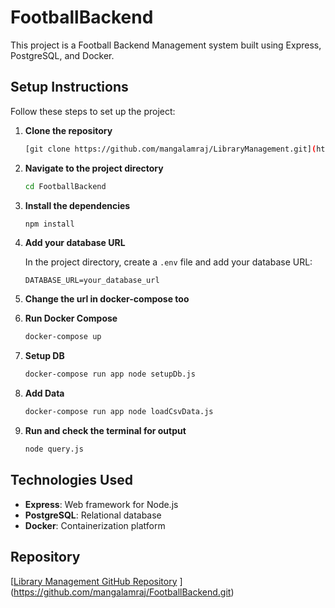# FootballBackend

This project is a Football Backend Management system built using  Express, PostgreSQL, and Docker.

## Setup Instructions

Follow these steps to set up the project:

1. **Clone the repository**

   ```bash
   [git clone https://github.com/mangalamraj/LibraryManagement.git](https://github.com/mangalamraj/FootballBackend.git)
   ```

2. **Navigate to the project directory**

   ```bash
   cd FootballBackend
   ```

3. **Install the dependencies**

   ```bash
   npm install
   ```

4. **Add your database URL**

   In the project directory, create a `.env` file and add your database URL:

   ```env
   DATABASE_URL=your_database_url
   ```
4. **Change the url in docker-compose too**

   
5. **Run Docker Compose**

   ```bash
   docker-compose up
   ```
6. **Setup DB**

   ```bash
   docker-compose run app node setupDb.js
   ```
7. **Add Data**

   ```bash
   docker-compose run app node loadCsvData.js
   ```

5. **Run and check the terminal for output**

   ```bash
   node query.js
   ```

## Technologies Used

- **Express**: Web framework for Node.js
- **PostgreSQL**: Relational database
- **Docker**: Containerization platform




## Repository

[[Library Management GitHub Repository](https://github.com/mangalamraj/LibraryManagement.git)
](https://github.com/mangalamraj/FootballBackend.git)
